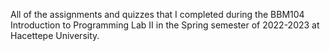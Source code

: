 All of the assignments and quizzes that I completed during the BBM104 Introduction to Programming Lab II in the Spring semester of 2022-2023 at Hacettepe University.
